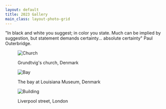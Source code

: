 ```yaml
---
layout: default
title: 2023 Gallery
main_class: layout-photo-grid
---
```


<div class="intro-word">
  <p>"In black and white you suggest; in color you state. Much can be implied by suggestion, but statement demands certainty... absolute certainty" Paul Outerbridge.</p>
</div>



<figure class="photo-container">

  <img src="{{ '/assets/images/main img/Church.webp' | relative_url }}" alt="Church" loading="lazy"
       srcset="{{ '/assets/images/main img/Church.webp' | relative_url }} 300w,
               {{ '/assets/images/main img/Church.webp' | relative_url }} 600w,
               {{ '/assets/images/main img/Church.webp' | relative_url }} 1200w" />
  <figcaption>Grundtvig's church, Denmark</figcaption>
</figure>

<figure class="photo-container">

  <img src="{{ '/assets/images/main img/Bay.webp' | relative_url }}" alt="Bay" loading="lazy"
       srcset="{{ '/assets/images/main img/Bay.webp' | relative_url }} 300w,
               {{ '/assets/images/main img/Bay.webp' | relative_url }} 600w,
               {{ '/assets/images/main img/Bay.webp' | relative_url }} 1200w" />
  <figcaption>The bay at Louisiana Museum, Denmark</figcaption>
</figure>

<figure class="photo-container">
  
  <img src="{{ '/assets/images/main img/Building.webp' | relative_url }}" alt="Building" loading="lazy"
       srcset="{{ '/assets/images/main img/Building.webp' | relative_url }} 300w,
               {{ '/assets/images/main img/Building.webp' | relative_url }} 600w,
               {{ '/assets/images/main img/Building.webp' | relative_url }} 1200w" />
  <figcaption>Liverpool street, London</figcaption>
</figure>